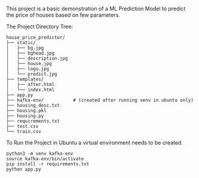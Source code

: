 This project is a basic demonstration of a ML Prediction Model 
to predict the price of houses based on few parameters.

The Project Directory Tree:

```
house_price_predictor/
├── static/
│   ├── bg.jpg
│   ├── bghead.jpg
│   ├── description.jpg
│   ├── house.jpg
│   ├── logo.jpg
│   └── predict.jpg
├── templates/
│   ├── after.html
│   └── index.html
├── app.py
├── kafka-env/           # (created after running venv in ubuntu only)
├── housing_desc.txt
├── housing.pkl
├── housing.py
├── requirements.txt
├── test.csv
└── train.csv
```

To Run the Project in Ubuntu a virtual environment needs to be created.

```
python3 -m venv kafka-env
source kafka-env/bin/activate
pip install -r requirements.txt
python app.py
```